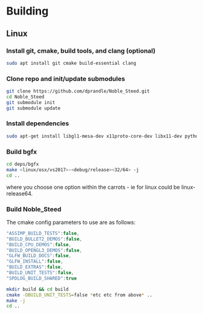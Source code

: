 # Building

## Linux

### Install git, cmake, build tools, and clang (optional)

```sh
sudo apt install git cmake build-essential clang
```

### Clone repo and init/update submodules

```sh
git clone https://github.com/dprandle/Noble_Steed.git
cd Noble_Steed
git submodule init
git submodule update
```

### Install dependencies

```sh
sudo apt-get install libgl1-mesa-dev x11proto-core-dev libx11-dev python3 python3-dev xorg-dev
```

### Build bgfx

```sh
cd deps/bgfx
make <linux/osx/vs2017>-<debug/release><32/64> -j
cd ..
```

where you choose one option within the carrots - ie for linux could be linux-release64.

### Build Noble_Steed

The cmake config parameters to use are as follows:

```js
"ASSIMP_BUILD_TESTS":false,
"BUILD_BULLET2_DEMOS":false,
"BUILD_CPU_DEMOS":false,
"BUILD_OPENGL3_DEMOS":false,
"GLFW_BUILD_DOCS":false,
"GLFW_INSTALL":false,
"BUILD_EXTRAS":false,
"BUILD_UNIT_TESTS":false,
"SPDLOG_BUILD_SHARED":true
```

```sh
mkdir build && cd build
cmake -DBUILD_UNIT_TESTS=false *etc etc from above* ..
make -j
cd ..
```
